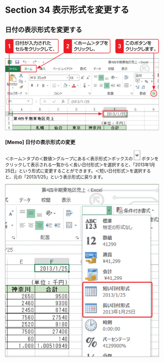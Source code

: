 # Section 34 表示形式を変更する

## 日付の表示形式を変更する

![](001.png)

### [Memo] 日付の表示形式の変更

＜ホーム＞タブの＜数値＞グループにある＜表示形式＞ボックスの ![](icon_down2.png) ボタンをクリックして表示される一覧から＜長い日付形式＞を選択すると、「2013年1月25日」という形式に変更することができます。＜短い日付形式＞を選択すると、元の「2013/1/25」という表示形式に戻ります。

![memo](002.png)